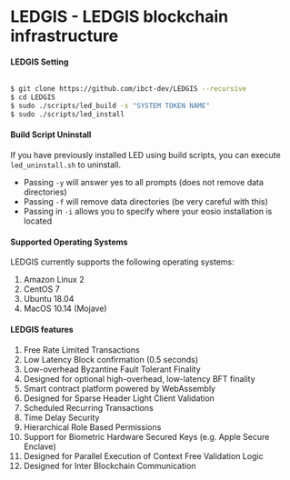 
# LEDGIS - LEDGIS blockchain infrastructure

#### LEDGIS Setting

```sh

$ git clone https://github.com/ibct-dev/LEDGIS --recursive
$ cd LEDGIS
$ sudo ./scripts/led_build -s "SYSTEM TOKEN NAME"
$ sudo ./scripts/led_install

```

#### Build Script Uninstall

If you have previously installed LED using build scripts, you can execute `led_uninstall.sh` to uninstall.
- Passing `-y` will answer yes to all prompts (does not remove data directories)
- Passing `-f` will remove data directories (be very careful with this)
- Passing in `-i` allows you to specify where your eosio installation is located

#### Supported Operating Systems

LEDGIS currently supports the following operating systems:  
1. Amazon Linux 2
2. CentOS 7
3. Ubuntu 18.04
4. MacOS 10.14 (Mojave)



#### LEDGIS features

1. Free Rate Limited Transactions
2. Low Latency Block confirmation (0.5 seconds)
3. Low-overhead Byzantine Fault Tolerant Finality
4. Designed for optional high-overhead, low-latency BFT finality
5. Smart contract platform powered by WebAssembly
6. Designed for Sparse Header Light Client Validation
7. Scheduled Recurring Transactions
8. Time Delay Security
9. Hierarchical Role Based Permissions
10. Support for Biometric Hardware Secured Keys (e.g. Apple Secure Enclave) 
11. Designed for Parallel Execution of Context Free Validation Logic
12. Designed for Inter Blockchain Communication

<!-- ## Resources

- [Website](https://ledgis.io/)

- [Telegram](https://t.me/ledgis)

- [Medium](https://medium.com/ledgis)

- [Developer Portal](https://developers.eos.io) -->
